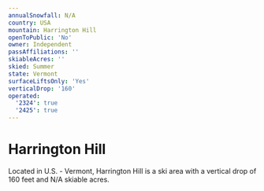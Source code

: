 ```yaml
---
annualSnowfall: N/A
country: USA
mountain: Harrington Hill
openToPublic: 'No'
owner: Independent
passAffiliations: ''
skiableAcres: ''
skied: Summer
state: Vermont
surfaceLiftsOnly: 'Yes'
verticalDrop: '160'
operated:
  '2324': true
  '2425': true
---
```



# Harrington Hill

Located in U.S. - Vermont, Harrington Hill is a ski area with a vertical drop of 160 feet and N/A skiable acres.
